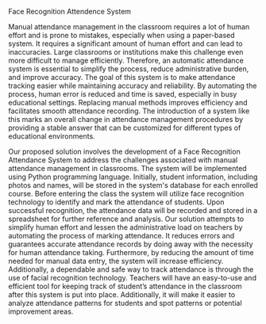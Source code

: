 Face Recognition Attendence System

Manual attendance management in the classroom requires a lot of human effort and is prone to mistakes, 
especially when using a paper-based system. It requires a significant amount of human effort and can lead to 
inaccuracies. Large classrooms or institutions make this challenge even more difficult to manage efficiently. 
Therefore, an automatic attendance system is essential to simplify the process, reduce administrative burden, 
and improve accuracy. The goal of this system is to make attendance tracking easier while maintaining accuracy 
and reliability. By automating the process, human error is reduced and time is saved, especially in busy 
educational settings. Replacing manual methods improves efficiency and facilitates smooth attendance 
recording. The introduction of a system like this marks an overall change in attendance management procedures 
by providing a stable answer that can be customized for different types of educational environments.

Our proposed solution involves the development of a Face Recognition Attendance System to address the 
challenges associated with manual attendance management in classrooms. The system will be implemented 
using Python programming language. Initially, student information, including photos and names, will be stored 
in the system's database for each enrolled course. Before entering the class the system will utilize face 
recognition technology to identify and mark the attendance of students. Upon successful recognition, the 
attendance data will be recorded and stored in a spreadsheet for further reference and analysis.
Our solution attempts to simplify human effort and lessen the administrative load on teachers by automating the 
process of marking attendance. It reduces errors and guarantees accurate attendance records by doing away with 
the necessity for human attendance taking. Furthermore, by reducing the amount of time needed for manual data 
entry, the system will increase efficiency. Additionally, a dependable and safe way to track attendance is 
through the use of facial recognition technology. Teachers will have an easy-to-use and efficient tool for 
keeping track of student’s attendance in the classroom after this system is put into place. Additionally, it will 
make it easier to analyze attendance patterns for students and spot patterns or potential improvement areas.
